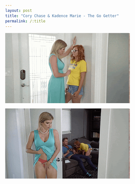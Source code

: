 ```yaml
---
layout: post
title: "Cory Chase & Kadence Marie - The Go Getter"
permalink: /:title
---
```


![1](./files/Cory%20Chase%2C%20Kadence%20Marie%20-%20The%20Go%20Getter%20(1).gif)

![2](./files/Cory%20Chase%2C%20Kadence%20Marie%20-%20The%20Go%20Getter%20(2).gif)
